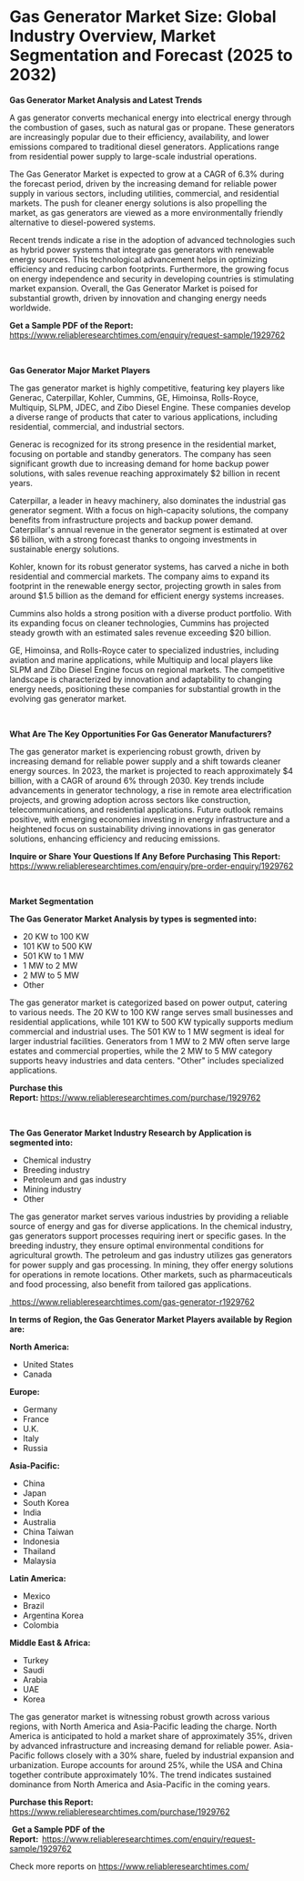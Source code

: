 <p><h1>Gas Generator Market Size: Global Industry Overview, Market Segmentation and Forecast (2025 to 2032)</h1></p><p><strong>Gas Generator Market Analysis and Latest Trends</strong></p>
<p><p>A gas generator converts mechanical energy into electrical energy through the combustion of gases, such as natural gas or propane. These generators are increasingly popular due to their efficiency, availability, and lower emissions compared to traditional diesel generators. Applications range from residential power supply to large-scale industrial operations.</p><p>The Gas Generator Market is expected to grow at a CAGR of 6.3% during the forecast period, driven by the increasing demand for reliable power supply in various sectors, including utilities, commercial, and residential markets. The push for cleaner energy solutions is also propelling the market, as gas generators are viewed as a more environmentally friendly alternative to diesel-powered systems. </p><p>Recent trends indicate a rise in the adoption of advanced technologies such as hybrid power systems that integrate gas generators with renewable energy sources. This technological advancement helps in optimizing efficiency and reducing carbon footprints. Furthermore, the growing focus on energy independence and security in developing countries is stimulating market expansion. Overall, the Gas Generator Market is poised for substantial growth, driven by innovation and changing energy needs worldwide.</p></p>
<p><strong>Get a Sample PDF of the Report:&nbsp;</strong> <a href="https://www.reliableresearchtimes.com/enquiry/request-sample/1929762?utm_campaign=2186&utm_medium=2&utm_source=Github&utm_content=ia&utm_term=29032025&utm_id=gas-generator">https://www.reliableresearchtimes.com/enquiry/request-sample/1929762</a></p>
<p>&nbsp;</p>
<p><strong>Gas Generator Major Market Players</strong></p>
<p><p>The gas generator market is highly competitive, featuring key players like Generac, Caterpillar, Kohler, Cummins, GE, Himoinsa, Rolls-Royce, Multiquip, SLPM, JDEC, and Zibo Diesel Engine. These companies develop a diverse range of products that cater to various applications, including residential, commercial, and industrial sectors.</p><p>Generac is recognized for its strong presence in the residential market, focusing on portable and standby generators. The company has seen significant growth due to increasing demand for home backup power solutions, with sales revenue reaching approximately $2 billion in recent years.</p><p>Caterpillar, a leader in heavy machinery, also dominates the industrial gas generator segment. With a focus on high-capacity solutions, the company benefits from infrastructure projects and backup power demand. Caterpillar's annual revenue in the generator segment is estimated at over $6 billion, with a strong forecast thanks to ongoing investments in sustainable energy solutions.</p><p>Kohler, known for its robust generator systems, has carved a niche in both residential and commercial markets. The company aims to expand its footprint in the renewable energy sector, projecting growth in sales from around $1.5 billion as the demand for efficient energy systems increases.</p><p>Cummins also holds a strong position with a diverse product portfolio. With its expanding focus on cleaner technologies, Cummins has projected steady growth with an estimated sales revenue exceeding $20 billion. </p><p>GE, Himoinsa, and Rolls-Royce cater to specialized industries, including aviation and marine applications, while Multiquip and local players like SLPM and Zibo Diesel Engine focus on regional markets. The competitive landscape is characterized by innovation and adaptability to changing energy needs, positioning these companies for substantial growth in the evolving gas generator market.</p></p>
<p>&nbsp;</p>
<p><strong>What Are The Key Opportunities For Gas Generator Manufacturers?</strong></p>
<p><p>The gas generator market is experiencing robust growth, driven by increasing demand for reliable power supply and a shift towards cleaner energy sources. In 2023, the market is projected to reach approximately $4 billion, with a CAGR of around 6% through 2030. Key trends include advancements in generator technology, a rise in remote area electrification projects, and growing adoption across sectors like construction, telecommunications, and residential applications. Future outlook remains positive, with emerging economies investing in energy infrastructure and a heightened focus on sustainability driving innovations in gas generator solutions, enhancing efficiency and reducing emissions.</p></p>
<p><strong>Inquire or Share Your Questions If Any Before Purchasing This Report:</strong> <a href="https://www.reliableresearchtimes.com/enquiry/pre-order-enquiry/1929762?utm_campaign=2186&utm_medium=2&utm_source=Github&utm_content=ia&utm_term=29032025&utm_id=gas-generator">https://www.reliableresearchtimes.com/enquiry/pre-order-enquiry/1929762</a></p>
<p>&nbsp;</p>
<p><strong>Market Segmentation</strong></p>
<p><strong>The Gas Generator Market Analysis by types is segmented into:</strong></p>
<p><ul><li>20 KW to 100 KW</li><li>101 KW to 500 KW</li><li>501 KW to 1 MW</li><li>1 MW to 2 MW</li><li>2 MW to 5 MW</li><li>Other</li></ul></p>
<p><p>The gas generator market is categorized based on power output, catering to various needs. The 20 KW to 100 KW range serves small businesses and residential applications, while 101 KW to 500 KW typically supports medium commercial and industrial uses. The 501 KW to 1 MW segment is ideal for larger industrial facilities. Generators from 1 MW to 2 MW often serve large estates and commercial properties, while the 2 MW to 5 MW category supports heavy industries and data centers. "Other" includes specialized applications.</p></p>
<p><strong>Purchase this Report:&nbsp;</strong><a href="https://www.reliableresearchtimes.com/purchase/1929762?utm_campaign=2186&utm_medium=2&utm_source=Github&utm_content=ia&utm_term=29032025&utm_id=gas-generator">https://www.reliableresearchtimes.com/purchase/1929762</a></p>
<p>&nbsp;</p>
<p><strong>The Gas Generator Market Industry Research by Application is segmented into:</strong></p>
<p><ul><li>Chemical industry</li><li>Breeding industry</li><li>Petroleum and gas industry</li><li>Mining industry</li><li>Other</li></ul></p>
<p><p>The gas generator market serves various industries by providing a reliable source of energy and gas for diverse applications. In the chemical industry, gas generators support processes requiring inert or specific gases. In the breeding industry, they ensure optimal environmental conditions for agricultural growth. The petroleum and gas industry utilizes gas generators for power supply and gas processing. In mining, they offer energy solutions for operations in remote locations. Other markets, such as pharmaceuticals and food processing, also benefit from tailored gas applications.</p></p>
<p><a href="https://www.reliableresearchtimes.com/gas-generator-r1929762?utm_campaign=2186&utm_medium=2&utm_source=Github&utm_content=ia&utm_term=29032025&utm_id=gas-generator">&nbsp;https://www.reliableresearchtimes.com/gas-generator-r1929762</a></p>
<p><strong>In terms of Region, the Gas Generator Market Players available by Region are:</strong></p>
<p>
    <p> <strong> North America: </strong>
        <ul>
            <li>United States</li>
            <li>Canada</li>
        </ul>
        </p> 
    <p> <strong> Europe: </strong>
        <ul>
            <li>Germany</li>
            <li>France</li>
            <li>U.K.</li>
            <li>Italy</li>
            <li>Russia</li>
        </ul>
        </p> 
    <p> <strong> Asia-Pacific: </strong>
        <ul>
            <li>China</li>
            <li>Japan</li>
            <li>South Korea</li>
            <li>India</li>
            <li>Australia</li>
            <li>China Taiwan</li>
            <li>Indonesia</li>
            <li>Thailand</li>
            <li>Malaysia</li>
        </ul>
        </p> 
    <p> <strong> Latin America: </strong>
        <ul>
            <li>Mexico</li>
            <li>Brazil</li>
            <li>Argentina Korea</li>
            <li>Colombia</li>
        </ul>
        </p> 
    <p> <strong> Middle East & Africa: </strong>
        <ul>
            <li>Turkey</li>
            <li>Saudi</li>
            <li>Arabia</li>
            <li>UAE</li>
            <li>Korea</li>
        </ul>
    </p>
    </p>
<p><p>The gas generator market is witnessing robust growth across various regions, with North America and Asia-Pacific leading the charge. North America is anticipated to hold a market share of approximately 35%, driven by advanced infrastructure and increasing demand for reliable power. Asia-Pacific follows closely with a 30% share, fueled by industrial expansion and urbanization. Europe accounts for around 25%, while the USA and China together contribute approximately 10%. The trend indicates sustained dominance from North America and Asia-Pacific in the coming years.</p></p>
<p><strong>Purchase this Report: </strong><a href="https://www.reliableresearchtimes.com/purchase/1929762?utm_campaign=2186&utm_medium=2&utm_source=Github&utm_content=ia&utm_term=29032025&utm_id=gas-generator">https://www.reliableresearchtimes.com/purchase/1929762</a></p>
<p>&nbsp;<strong>Get a Sample PDF of the Report:&nbsp;&nbsp;</strong><a href="https://www.reliableresearchtimes.com/enquiry/request-sample/1929762?utm_campaign=2186&utm_medium=2&utm_source=Github&utm_content=ia&utm_term=29032025&utm_id=gas-generator">https://www.reliableresearchtimes.com/enquiry/request-sample/1929762</a></p>
<p><strong></strong></p>
<p>Check more reports on <a href="https://www.reliableresearchtimes.com/?utm_campaign=2186&utm_medium=2&utm_source=Github&utm_content=ia&utm_term=29032025&utm_id=gas-generator">https://www.reliableresearchtimes.com/</a></p>